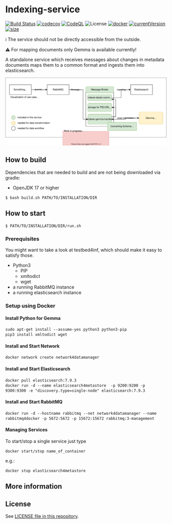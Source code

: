# Indexing-service

[![Build Status](https://github.com/kit-data-manager/indexing-service/actions/workflows/gradle.yml/badge.svg)](https://github.com/kit-data-manager/indexing-service/actions/workflows/gradle.yml)
[![codecov](https://codecov.io/gh/kit-data-manager/indexing-service/graph/badge.svg)](https://codecov.io/gh/kit-data-manager/indexing-service)
[![CodeQL](https://github.com/kit-data-manager/indexing-service/actions/workflows/codeql-analysis.yml/badge.svg)](https://github.com/kit-data-manager/indexing-service/actions/workflows/codeql-analysis.yml)
![License](https://img.shields.io/github/license/kit-data-manager/indexing-service.svg)
[![docker]](https://github.com/kit-data-manager/indexing-service/pkgs/container/indexing-service)
[![currentVersion]](https://github.com/kit-data-manager/indexing-service/pkgs/container/indexing-service)
[![size]](https://github.com/kit-data-manager/indexing-service/pkgs/container/indexing-service)


[docker]: <https://ghcr-badge.egpl.dev/kit-data-manager/indexing-service/tags?trim=major&color=steelblue&ignore=main,latest&label=docker versions>
[currentVersion]: <https://ghcr-badge.egpl.dev/kit-data-manager/indexing-service/latest_tag?trim=major&color=steelblue&label=current version>
[size]: <https://ghcr-badge.egpl.dev/kit-data-manager/indexing-service/size?color=steelblue&label=size>


:information_source:
The service should not be directly accessible from the outside. 

:warning:
For mapping documents only Gemma is available currently!

A standalone service which receives messages about changes in metadata documents maps them to a common format and ingests them into elasticsearch.

![Visualization of use case structure.](use-case.drawio.svg)


## How to build

Dependencies that are needed to build and are not being downloaded via gradle:

- OpenJDK 17 or higher
```
$ bash build.sh PATH/TO/INSTALLATION/DIR
```
## How to start
```
$ PATH/TO/INSTALLATION/DIR/run.sh
```

### Prerequisites

You might want to take a look at testbed4inf, which should make it easy to satisfy those.

- Python3
  - PIP
  - xmltodict
  - wget
- a running RabbitMQ instance 
- a running elasticsearch instance

### Setup using Docker
#### Install Python for Gemma
```
sudo apt-get install --assume-yes python3 python3-pip 
pip3 install xmltodict wget
```

#### Install and Start Network
```
docker network create network4datamanager
```

#### Install and Start Elasticsearch
```
docker pull elasticsearch:7.9.3
docker run -d --name elasticsearch4metastore  -p 9200:9200 -p 9300:9300 -e "discovery.type=single-node" elasticsearch:7.9.3
```

#### Install and Start RabbitMQ
```
docker run -d --hostname rabbitmq --net network4datamanager --name rabbitmq4docker -p 5672:5672 -p 15672:15672 rabbitmq:3-management
```
#### Managing Services
To start/stop a single service just type
```
docker start/stop name_of_container
```
e.g.:
```
docker stop elasticsearch4metastore
```


## More information

## License

See [LICENSE file in this repository](LICENSE).

